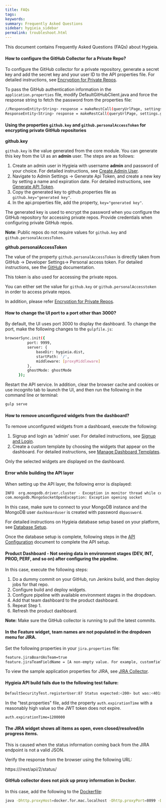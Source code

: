 ```yaml
---
title: FAQs
tags:
keywords:
summary: Frequently Asked Questions
sidebar: hygieia_sidebar
permalink: troubleshoot.html
---
```


This document contains Frequently Asked Questions (FAQs) about Hygieia.

#### How to configure the GitHub Collector for a Private Repo?

To configure the GitHub collector for a private repository, generate a secret key and add the secret key and your user ID to the API properties file. For detailed instructions, see [Encryption for Private Repos](collectors/collectors.md#encryption-for-private-repos).

To pass the GitHub authentication information in the `application.properties` file, modify DefaultGitHubClient.java and force the response string to fetch the password from  the properties file:

```bash
//ResponseEntity<String> response = makeRestCall(queryUrlPage, settings.getUserId(), decryptedPassword);
ResponseEntity<String> response = makeRestCall(queryUrlPage, settings.getUserId(), settings.getKey());
```

#### Using the properties ```github.key``` and ```github.personalAccessToken``` for encrypting private GitHub repositories

**github.key**

```github.key``` is the value generated from the core module. You can generate this key from the UI as an **admin** user. The steps are as follows:

1. Create an admin user in Hygieia with username **admin** and password of your choice. For detailed instructions, see [Create Admin User](../product1/signup.md#create-admin-user).
2. Navigate to Admin Settings -> Generate Api Token, and create a new key by setting a name and expiration date. For detailed instructions, see [Generate API Token](../product1/signup.md#generate-api-token).
3. Copy the generated key to github.properties file as ```github.key="generated key"```.
4. In the api.properties file, add the property, ```key="generated key"```.

The generated key is used to encrypt the password when you configure the GitHub repository for accessing private repos. Provide credentials when configuring private GitHub repos.
	
**Note**: Public repos do not require values for ```github.key``` and ```github.personalAccessToken```.

**github.personalAccessToken**

The value of the property ```github.personalAccessToken``` is directly taken from GitHub -> Developer Settings-> Personal access token. For detailed instructions, see the [GitHub](https://help.github.com/articles/creating-a-personal-access-token-for-the-command-line/) documentation.

This token is also used for accessing the private repos.

You can either set the value for ```github.key``` or ```github.personalAccesstoken``` in order to access private repos.

In addition, please refer [Encryption for Private Repos](collectors/collectors.md#encryption-for-private-repos).

#### How to change the UI port to a port other than 3000?

By default, the UI uses port 3000 to display the dashboard. To change the port, make the following changes to the `gulpfile.js`:

```bash
browserSync.init({
          port: 9999,
          server: {
              baseDir: hygieia.dist,
              startPath: '/',
              middleware: [proxyMiddleware]
          },
          ghostMode: ghostMode
      });
```

Restart the API service. In addition, clear the browser cache and cookies or use incognito tab to launch the UI, and then run the following in the command line or terminal:

```bash
gulp serve
```
 
#### How to remove unconfigured widgets from the dashboard?

To remove unconfigured widgets from a dashboard, execute the following:

1. Signup and login as 'admin' user. For detailed instructions, see [Signup and Login](../product1/signup.md).
2. Create a custom template by choosing the widgets that appear on the dashboard. For detailed instructions, see [Manage Dashboard Templates](../product1/signup.md#manage-dashboard-templates).

Only the selected widgets are displayed on the dashboard.

#### Error while building the API layer

When setting up the API layer, the following error is displayed:

```bash
INFO  org.mongodb.driver.cluster - Exception in monitor thread while connecting to server 10.0.0.0:27017
com.mongodb.MongoSocketOpenException: Exception opening socket
```

In this case, make sure to connect to your MongoDB instance and the MongoDB user `dashboarduser` is created with password `dbpassword`.

For detailed instructions on Hygieia database setup based on your platform, see [Database Setup](database.html).

Once the database setup is complete, following steps in the [API Configuration](api/api.md) document to complete the API setup.

#### Product Dashboard - Not seeing data in environment stages (DEV, INT, PROD, PERF, and so on) after configuring the pipeline.

In this case, execute the following steps:

1. Do a dummy commit on your GitHub, run Jenkins build, and then deploy jobs for that repo.
2. Configure build and deploy widgets.
3. Configure pipeline with available environment stages in the dropdown.
4. Add that team dashboard to the product dashboard.
5. Repeat Step 1.
6. Refresh the product dashboard.

**Note:** Make sure the GitHub collector is running to pull the latest commits.

#### In the Feature widget, team names are not populated in the dropdown menu for JIRA.

Set the following properties in your `jira.properties` file:

```bash
feature.jiraBoardAsTeam=true
feature.jiraTeamFieldName = [A non-empty value. For example, customfield_14401]
```

To view the sample application properties for JIRA, see [JIRA Collector](collectors/feature/jira.md#sample-application-properties).

#### Hygieia API build fails due to the following test failure:

```bash
DefaultSecurityTest.registerUser:87 Status expected:<200> but was:<401>
```

In the "test.properties" file, add the property `auth.expirationTime` with a reasonably high value so the JWT token does not expire.

```bash
auth.expirationTime=1200000
```

#### The JIRA widget shows all items as open, even closed/resolved/in progress items.

This is caused when the status information coming back from the JIRA endpoint is not a valid JSON.

Verify the response from the browser using the following URL:

https://<jira base URL from the properties file>/rest/api/2/status/

#### GitHub collector does not pick up proxy information in Docker.

In this case, add the following to the [Dockerfile](https://github.com/capitalone/Hygieia/blob/master/collectors/scm/github/docker/Dockerfile):

```bash
java -Dhttp.proxyHost=docker.for.mac.localhost -Dhttp.proxyPort=8099 -Dhttps.proxyHost=docker.for.mac.localhost -Dhttps.proxyPort=8099 -jar github-scm-collector-2.0.5-SNAPSHOT.jar --spring.config.location=hygieia-github-scm-collector.properties
```